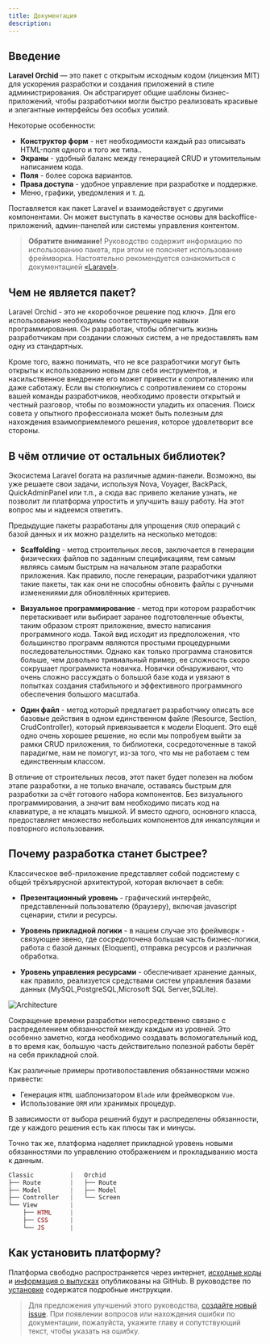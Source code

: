 ```yaml
---
title: Документация
description:
---
```


## Введение

**Laravel Orchid** — это пакет с открытым исходным кодом (лицензия MIT) для ускорения разработки и создания приложений в стиле администрирования. 
Он абстрагирует общие шаблоны бизнес-приложений, чтобы разработчики могли быстро реализовать красивые и элегантные интерфейсы без особых усилий.

Некоторые особенности:

- **Конструктор форм** - нет необходимости каждый раз описывать HTML-поля одного и того же типа..
- **Экраны** -  удобный баланс между генерацией CRUD и утомительным написанием кода.
- **Поля** - более сорока вариантов.
- **Права доступа** - удобное управление при разработке и поддержке.
- Меню, графики, уведомления и т. д.


Поставляется как пакет Laravel и взаимодействует с другими компонентами. 
Он может выступать в качестве основы для backoffice-приложений, админ-панелей или системы управления контентом.


> **Обратите внимание!** Руководство содержит информацию по использованию пакета, при этом не поясняет использование фреймворка. Настоятельно рекомендуется ознакомиться с документацией [«Laravel»](https://laravel.com/docs/).

## Чем не является пакет?

Laravel Orchid - это не «коробочное решение под ключ». Для его использования необходимы соответствующие навыки программирования. Он разработан, чтобы облегчить жизнь разработчикам при создании сложных систем, а не предоставлять вам одну из стандартных.

Кроме того, важно понимать, что не все разработчики могут быть открыты к использованию новым для себя инструментов, и насильственное внедрение его может привести к сопротивлению или даже саботажу. Если вы столкнулись с сопротивлением со стороны вашей команды разработчиков, необходимо провести открытый и честный разговор, чтобы по возможности уладить их опасения. Поиск совета у опытного профессионала может быть полезным для нахождения взаимоприемлемого решения, которое удовлетворит все стороны.

## В чём отличие от остальных библиотек?

Экосистема Laravel богата на различные админ-панели. Возможно, 
вы уже решаете свои задачи, используя Nova, Voyager, BackPack, QuickAdminPanel или т.п., 
а сюда вас привело желание узнать, не позволит ли платформа упростить и улучшить вашу работу. 
На этот вопрос мы и надеемся ответить.

Предыдущие пакеты разработаны для упрощения `CRUD` операций с базой данных и их можно разделить на несколько методов:

- **Scaffolding** - метод строительных лесов, заключается в генерации физических файлов
по заданным спецификациям, тем самым являясь самым быстрым на начальном этапе разработки приложения.
Как правило, после генерации, разработчики удаляют такие пакеты, так как они не способны обновить
файлы с ручными изменениями для обновлённых критериев. 

- **Визуальное программирование** - метод при котором разработчик перетаскивает или выбирает заранее подготовленные 
объекты, таким образом строят приложение, вместо написания программного кода. Такой вид исходит из предположения, что большинство программ являются простыми процедурными
последовательностями. Однако как только программа становится больше, чем довольно тривиальный пример, 
ее сложность скоро сокрушает программиста новичка. Новички обнаруживают, что очень сложно рассуждать о большой базе кода и 
 увязают в попытках создания стабильного и эффективного программного обеспечения большого масштаба.

- **Один файл** - метод который предлагает разработчику описать все базовые действия в одном единственном файле (Resource, Section, CrudController),
который привязывается к модели Eloquent. Это ещё одно очень хорошее решение, но если мы попробуем выйти за рамки CRUD приложения, то 
библиотеки, сосредоточенные в такой парадигме, нам не помогут, из-за того, что мы не работаем с тем единственным классом. 


В отличие от  строительных лесов, этот пакет будет полезен на любом этапе разработки, а не только вначале, оставаясь быстрым для разработки за счёт готового набора компонентов.
Без визуального программирования, а значит вам необходимо писать код на клавиатуре, а не клацать мышкой.
И вместо одного, основного класса, предоставляет множество небольших компонентов для инкапсуляции и повторного использования. 



## Почему разработка станет быстрее?

Классическое веб-приложение представляет собой подсистему с общей трёхъярусной архитектурой, которая включает в себя:

- **Презентационный уровень** - графический интерфейс, представленный пользователю (браузеру), включая javascript сценарии, стили и ресурсы.

- **Уровень прикладной логики** - в нашем случае это фреймворк - связующее звено, где сосредоточена большая часть бизнес-логики, работа с базой данных (Eloquent), отправка ресурсов и различная обработка.

- **Уровень управления ресурсами** - обеспечивает хранение данных, как правило, реализуется средствами систем управления базами данных (MySQL,PostgreSQL,Microsoft SQL Server,SQLite).
 
 
![Architecture](/img/scheme/architecture.jpg)

Сокращение времени разработки непосредственно связано с распределением обязанностей между каждым из уровней. Это особенно заметно, когда необходимо создавать вспомогательный код, в то время как, большую часть действительно полезной работы берёт на себя прикладной слой.

Как различные примеры противопоставления обязанностями можно привести:
- Генерация `HTML` шаблонизатором `Blade` или фреймворком `Vue`.
- Использование `ORM` или хранимых процедур.

В зависимости от выбора решений будут и распределены обязанности, где у каждого решения есть как плюсы так и минусы.

Точно так же, платформа наделяет прикладной уровень новыми обязанностями по управлению отображением и прокладыванию моста к данным.

```php
Classic          |   Orchid
├── Route        |   ├── Route   
├── Model        |   ├── Model 
├── Controller   |   └── Screen
└── View         |
    ├── HTML     |
    ├── CSS      |
    └── JS       |
```

## Как установить платформу?

Платформа свободно распространяется через интернет, [исходные коды](https://github.com/orchidsoftware/platform) и [информация о выпусках](https://github.com/orchidsoftware/platform/releases) опубликованы на GitHub. В руководстве по [установке](/ru/docs/installation/) содержатся подробные инструкции. 


> Для предложения улучшений этого руководства, [создайте новый issue](https://github.com/orchidsoftware/platform/issues). 
При появлении вопросов или нахождения ошибки по документации, пожалуйста, укажите главу и сопутствующий текст, чтобы указать на ошибку.
